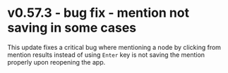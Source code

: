 # v0.57.3 - bug fix - mention not saving in some cases

This update fixes a critical bug where mentioning a node by clicking from mention results instead of using ```Enter``` key is not saving the mention properly upon reopening the app.